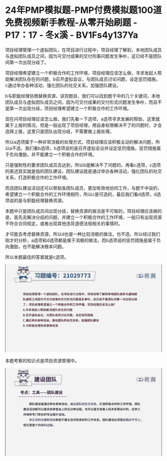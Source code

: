 # 24年PMP模拟题-PMP付费模拟题100道免费视频新手教程-从零开始刷题 - P17：17 - 冬x溪 - BV1Fs4y137Ya

项目经理管理一个虚拟团队，在项目进行过程中，项目经理了解到，本地团队成员与虚拟团队成员之间，因为可交付成果的交付刑事问题发生争吵，这已经不是团队间第一次出现分歧了。

项目经理希望建立一个积极合作的工作环境，项目经理应该怎么做，寻求发起人帮助解决团队存在的问题，b召开虚拟会议，与团队成员讨论问题，设定惩罚措施，c通过举办各种活动，强化团队的社交关系，加强团队建设。

b与职能经理协商替换资源，读完题目，我们可以找到题干中的几个关键词，本地团队成员与虚拟团队成员之间，因为可交付成果的交付形式问题发生争吵，而且不是第一次出现分歧，项目经理希望建立一个积极合作的工作环境。

现在问项目经理应该怎么做，我们先看一下选项，a选项寻求发展的帮助，这里就属于上报的情况，但是一般出现了项目经理，用自身权限解决不了的问题时，才会选择上报，这里只是团队出现分歧，不需要做上报处理。

所以a选项属于一种非常消极的处理方式，项目经理应该积极主动的解决问题，所以a不选，我们看b选项，b选项说的是召开虚拟会议并设定惩罚措施，惩罚措施属于负向激励，并不能建立一个积极合作的环境。

只是强制性的要求团队成员去达到，所以b是解决不了问题的，再看c选项，c选项的表述其实就是指的团队建设，团队建设就是通过举办各种活动，强化团队的社交关系，打造积极合作的工作环境。

而且团队建设活动还可以帮助各团队成员，更加有效地协同工作，与题干中说的，希望建立一个积极合作的工作环境相符，所以c是可选的，最后我们看d选项，d选项说的是与职能经理替换资源。

本题中只是团队成员间出现分歧，替换资源的做法是不可取的，项目经理应该做的是，首先去解决分歧的问题，并建立一个积极合作的工作环境，一般只有出现资源不符合合同规定，或者出现其他违背道德法规相关的事情时。

才可能去考虑替换资源，所以d也是一种比较消极的做法，也不选，所以经过我们刚才的分析，a选项和d选项都是属于消极的做法，而b选项说的惩罚措施是属于负向激励，也不能解决根本问题。

所以本题最佳的答案就是c选项。

![](img/d95f2132a203fe22c77d2634a9232336_1.png)

本题考察的知识点是项目资源管理中。

![](img/d95f2132a203fe22c77d2634a9232336_3.png)